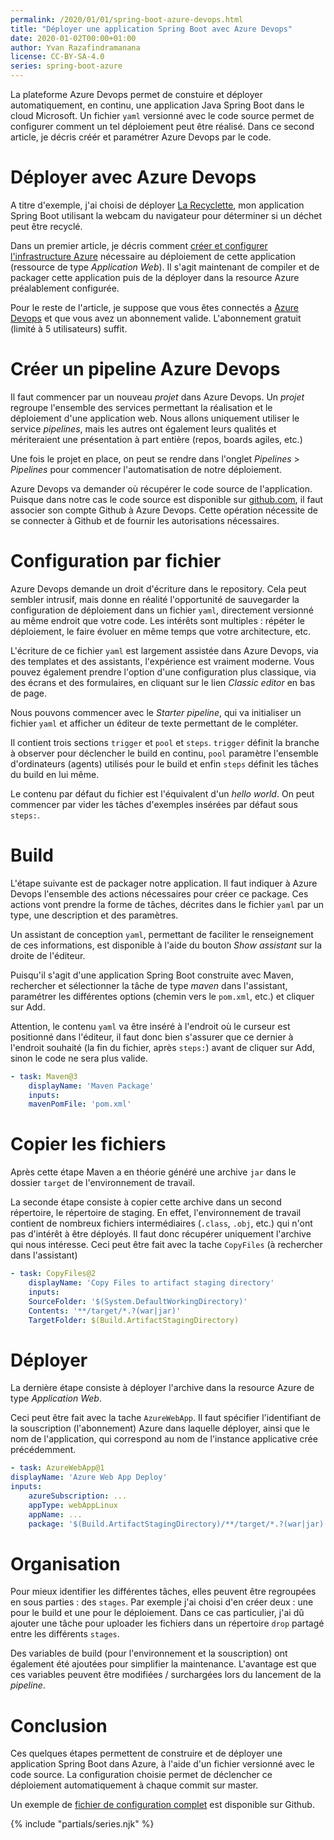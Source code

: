 ```yaml
---
permalink: /2020/01/01/spring-boot-azure-devops.html
title: "Déployer une application Spring Boot avec Azure Devops"
date: 2020-01-02T00:00+01:00
author: Yvan Razafindramanana
license: CC-BY-SA-4.0
series: spring-boot-azure
---
```


 La plateforme
Azure Devops permet de constuire et déployer automatiquement, en continu, une application Java
Spring Boot dans le cloud Microsoft. Un fichier `yaml` versionné avec le code source
permet de configurer comment un tel déploiement peut être réalisé. Dans ce second article,
je décris créér et paramétrer Azure Devops par le code.

<!--more-->

# Déployer avec Azure Devops

A titre d'exemple, j'ai choisi de déployer [La Recyclette](https://recyclette.azurewebsites.net/),
mon application Spring Boot utilisant la webcam du navigateur pour déterminer
si un déchet peut être recyclé.

Dans un premier article, je décris comment [créer et
configurer l'infrastructure Azure](/2019/10/27/spring-boot-azure) nécessaire au
déploiement de cette application (ressource de type _Application Web_).
Il s'agit maintenant  de compiler et de packager cette application puis de la
déployer dans la resource Azure préalablement configurée.

Pour le reste de l'article, je suppose que vous êtes connectés a
[Azure Devops](https://dev.azure.com) et que vous avez un abonnement valide.
L'abonnement gratuit (limité à 5 utilisateurs) suffit.

# Créer un pipeline Azure Devops

Il faut commencer par un nouveau _projet_ dans Azure Devops. Un _projet_
regroupe l'ensemble des services permettant la réalisation et le déploiement
d'une application web. Nous allons uniquement utiliser le service _pipelines_, mais
les autres ont également leurs qualités et mériteraient une présentation
à part entière (repos, boards agiles, etc.)

Une fois le projet en place, on peut se rendre dans l'onglet _Pipelines_ > _Pipelines_
pour commencer l'automatisation de notre déploiement.

Azure Devops va demander où récupérer le code source de l'application. Puisque dans notre
cas le code source est disponible sur [github.com](https://github.com/yvzn/recikligi/),
il faut associer son compte Github à Azure Devops. Cette opération nécessite de se
connecter à Github et de fournir les autorisations nécessaires.

# Configuration par fichier

Azure Devops demande un droit d'écriture dans le repository. Cela peut sembler
intrusif, mais donne en réalité l'opportunité de sauvegarder la configuration
de déploiement dans un fichier `yaml`, directement versionné au même endroit que votre code.
Les intérêts sont multiples&nbsp;: répéter le déploiement, le faire évoluer en même temps
que votre architecture, etc.

L'écriture de ce fichier `yaml` est largement assistée dans Azure Devops, via des templates
et des assistants, l'expérience est vraiment moderne. Vous pouvez également prendre
l'option d'une configuration plus classique, via des écrans et des formulaires,
en cliquant sur le lien _Classic editor_ en bas de page.

Nous pouvons commencer avec le _Starter pipeline_, qui va initialiser un fichier `yaml`
et afficher un éditeur de texte permettant de le compléter.

Il contient trois sections `trigger` et `pool` et `steps`. `trigger` définit la branche
à observer pour déclencher le build en continu, `pool` paramètre l'ensemble d'ordinateurs
(agents) utilisés pour le build et enfin `steps` définit les tâches du build en lui même.

Le contenu par défaut du fichier est l'équivalent d'un _hello world_. On peut
commencer par vider les tâches d'exemples insérées par défaut sous `steps:`.

# Build

L'étape suivante est de packager notre application. Il faut indiquer à Azure Devops
l'ensemble des actions nécessaires pour créer ce package. Ces actions vont prendre la
forme de tâches, décrites dans le fichier `yaml`  par un type, une description et des paramètres.

Un assistant de conception `yaml`, permettant de faciliter le renseignement de ces
informations, est disponible à l'aide du bouton _Show assistant_ sur la droite de l'éditeur.

Puisqu'il s'agit d'une application Spring Boot construite avec Maven, rechercher
et sélectionner la tâche de type _maven_ dans l'assistant,
paramétrer les différentes options (chemin vers le `pom.xml`, etc.)
et cliquer sur Add.

Attention, le contenu `yaml` va être inséré à l'endroit où le curseur est positionné dans
l'éditeur, il faut donc bien s'assurer que ce dernier à l'endroit souhaité
(la fin du fichier, après `steps:`)
avant de cliquer sur Add, sinon le code ne sera plus valide.

```yaml
- task: Maven@3
    displayName: 'Maven Package'
    inputs:
    mavenPomFile: 'pom.xml'
```

# Copier les fichiers

Après cette étape Maven a en théorie généré une archive `jar` dans le
dossier `target` de l'environnement de travail.

La seconde étape consiste à copier cette archive dans un second répertoire, le répertoire
de staging. En effet, l'environnement de travail contient de nombreux fichiers intermédiaires
(`.class`, `.obj`, etc.) qui n'ont pas d'intérêt à être déployés. Il faut donc récupérer
uniquement l'archive qui nous intéresse. Ceci peut être fait avec la tache `CopyFiles`
(à rechercher dans l'assistant)

```yaml
- task: CopyFiles@2
    displayName: 'Copy Files to artifact staging directory'
    inputs:
    SourceFolder: '$(System.DefaultWorkingDirectory)'
    Contents: '**/target/*.?(war|jar)'
    TargetFolder: $(Build.ArtifactStagingDirectory)
```

# Déployer

La dernière étape consiste à déployer l'archive dans la resource Azure de type _Application Web_.

Ceci peut être fait avec la tache `AzureWebApp`. Il faut spécifier l'identifiant de
la souscription (l'abonnement) Azure dans laquelle déployer, ainsi que le nom de
l'application, qui correspond au nom de l'instance applicative crée précédemment.

```yaml
- task: AzureWebApp@1
displayName: 'Azure Web App Deploy'
inputs:
    azureSubscription: ...
    appType: webAppLinux
    appName: ...
    package: '$(Build.ArtifactStagingDirectory)/**/target/*.?(war|jar)'
```

# Organisation

Pour mieux identifier les différentes tâches, elles peuvent être regroupées en
sous parties&nbsp;: des `stages`. Par exemple j'ai choisi d'en créer deux&nbsp;: une pour le build
et une pour le déploiement. Dans ce cas particulier, j'ai dû ajouter une tâche pour
uploader les fichiers dans un répertoire `drop` partagé entre les différents `stages`.

Des variables de build (pour l'environnement et la souscription)
ont également été ajoutées pour simplifier la maintenance.
L'avantage est que ces variables peuvent être modifiées / surchargées
lors du lancement de la _pipeline_.

# Conclusion

Ces quelques étapes permettent de construire et de déployer une application
Spring Boot dans Azure, à l'aide d'un fichier versionné avec le code source.
La configuration choisie permet de déclencher ce déploiement automatiquement
à chaque commit sur master.

Un exemple de [fichier de configuration complet](https://github.com/yvzn/recikligi/blob/master/azure-pipelines.yml)
est disponible sur Github.

{% include "partials/series.njk" %}
